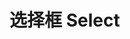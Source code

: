 # 选择框 Select

<u-h2-tabs router>
    <u-h2-tab title="基础示例" to="/components/u-select/examples"></u-h2-tab>
    <u-h2-tab title="衍生应用" to="/components/u-select/advanced"></u-h2-tab>
    <u-h2-tab v-if="NODE_ENV === 'development'" title="详细用例" to="/components/u-select/cases"></u-h2-tab>
    <u-h2-tab title="API" to="/components/u-select/api"></u-h2-tab>
</u-h2-tabs>

<router-view></router-view>
